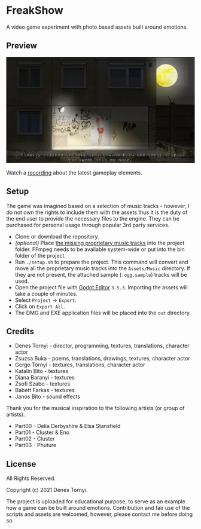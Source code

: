 # FreakShow

A video game experiment with photo based assets built around emotions.

## Preview

<a href="https://www.youtube.com/watch?v=Z677WRkLmXU">
<img src="https://github.com/pinting/FreakShow/raw/master/screenshot.png" width="600" />
</a>

Watch a [recording](https://www.youtube.com/watch?v=Z677WRkLmXU) about the latest gameplay elements.

## Setup

The game was imagined based on a selection of music tracks - however, I do not own the rights to include them with the assets thus it is the duty of the end user to provide the necessary files to the engine. They can be purchased for personal usage through popular 3rd party services.

* Clone or download the repository.
* _(optional)_ Place [the missing proprietary music tracks](docs/Music.md) into the project folder. FFmpeg needs to be available system-wide or put into the bin folder of the project.
* Run `./setup.sh` to prepare the project. This command will convert and move all the proprietary music tracks into the `Assets/Music` directory. If they are not present, the attached sample (`.ogg.sample`) tracks will be used.
* Open the project file with [Godot Editor](https://godotengine.org/) `3.5.3`. Importing the assets will take a couple of minutes.
* Select `Project` -> `Export`.
* Click on `Export All`.
* The DMG and EXE application files will be placed into the `out` directory.

## Credits

* Denes Tornyi - director, programming, textures, translations, character actor
* Zsuzsa Buka - poems, translations, drawings, textures, character actor
* Gergo Tornyi - textures, translations, character actor
* Katalin Bito - textures
* Diana Baranyi - textures
* Zsofi Szabo - textures
* Babett Farkas - textures
* Janos Bito - sound effects

Thank you for the musical inspiration to the following artists (or group of artists).

* Part00 - Delia Derbyshire & Elsa Stansfield
* Part01 - Cluster & Eno
* Part02 - Cluster
* Part03 - Phuture

## License

All Rights Reserved.

Copyright (c) 2021 Dénes Tornyi.

The project is uploaded for educational purpose, to serve as an example how a game can be built around emotions. Contribution and fair use of the scripts and assets are welcomed, however, please contact me before doing so.